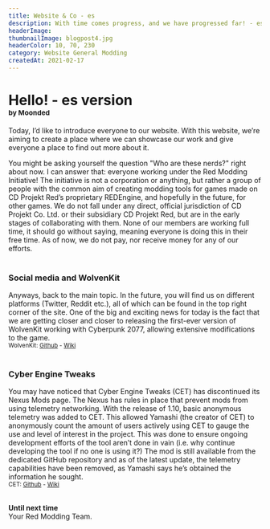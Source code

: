 ```yaml
---
title: Website & Co - es
description: With time comes progress, and we have progressed far! - es
headerImage:
thumbnailImage: blogpost4.jpg
headerColor: 10, 70, 230
category: Website General Modding
createdAt: 2021-02-17
---
```


# **Hello! - es version**<br/><sub><sup><sup><sup>by Moonded

Today, I’d like to introduce everyone to our website. With this website, we’re aiming to create a place where we can showcase our work and give everyone a place to find out more about it.

You might be asking yourself the question "Who are these nerds?" right about now. I can answer that: everyone working under the Red Modding Initiative! The initiative is not a corporation or anything, but rather a group of people with the common aim of creating modding tools for games made on CD Projekt Red’s proprietary REDEngine, and hopefully in the future, for other games. We do not fall under any direct, official jurisdiction of CD Projekt Co. Ltd. or their subsidiary CD Projekt Red, but are in the early stages of collaborating with them. None of our members are working full time, it should go without saying, meaning everyone is doing this in their free time. As of now, we do not pay, nor receive money for any of our efforts. 
<br><br>

### **Social media and WolvenKit**
Anyways, back to the main topic. In the future, you will find us on different platforms (Twitter, Reddit etc.), all of which can be found in the top right corner of the site. One of the big and exciting news for today is the fact that we are getting closer and closer to releasing the first-ever version of WolvenKit working with Cyberpunk 2077, allowing extensive modifications to the game.
<br><sub>WolvenKit: [Github](https://github.com/WolvenKit/Wolvenkit) - [Wiki](https://github.com/WolvenKit/Wolvenkit/wiki) </sub>
<br><br>

### **Cyber Engine Tweaks**

You may have noticed that Cyber Engine Tweaks (CET) has discontinued its Nexus Mods page. The Nexus has rules in place that prevent mods from using telemetry networking. With the release of 1.10, basic anonymous telemetry was added to CET. This allowed Yamashi (the creator of CET) to anonymously count the amount of users actively using CET to gauge the use and level of interest in the project. This was done to ensure ongoing development efforts of the tool aren’t done in vain (i.e. why continue developing the tool if no one is using it?) The mod is still available from the dedicated GitHub repository and as of the latest update, the telemetry capabilities have been removed, as Yamashi says he’s obtained the information he sought.
<br><sub>CET: [Github](https://github.com/yamashi/CyberEngineTweaks) - [Wiki](https://wiki.cybermods.net/cyber-engine-tweaks/)</sub>
<br><br>

**Until next time**
<br>Your Red Modding Team. 


